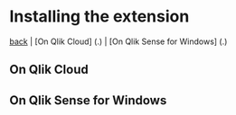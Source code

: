 # Installing the extension

[back](../readme.md) | [On Qlik Cloud] (.) | [On Qlik Sense for Windows] (.)

## On Qlik Cloud

## On Qlik Sense for Windows

